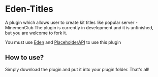 # Eden-Titles
A plugin which allows user to create kit titles like popular server - MinemenClub
The plugin is currently in development and it is unfinished, but you are welcome to fork it.

You must use [Eden](https://github.com/diamond-rip/Eden) and [PlaceholderAPI](https://www.spigotmc.org/resources/placeholderapi.6245/) to use this plugin

## How to use?

Simply download the plugin and put it into your plugin folder. That's all!
